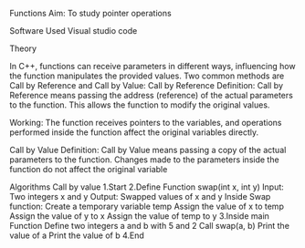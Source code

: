 Functions
Aim:
To study pointer operations

Software Used
Visual studio code

Theory

In C++, functions can receive parameters in different ways, influencing how the function manipulates the provided values. Two common methods are Call by Reference and Call by Value:
Call by Reference
Definition: Call by Reference means passing the address (reference) of the actual parameters to the function. This allows the function to modify the original values.

Working: The function receives pointers to the variables, and operations performed inside the function affect the original variables directly.

Call by Value
Definition: Call by Value means passing a copy of the actual parameters to the function. Changes made to the parameters inside the function do not affect the original variable

Algorithms
Call by value
1.Start
2.Define Function swap(int x, int y)
Input: Two integers x and y
Output: Swapped values of x and y
Inside Swap function:
Create a temporary variable temp
Assign the value of x to temp
Assign the value of y to x
Assign the value of temp to y
3.Inside main Function
Define two integers a and b with 5 and 2
Call swap(a, b)
Print the value of a
Print the value of b
4.End
